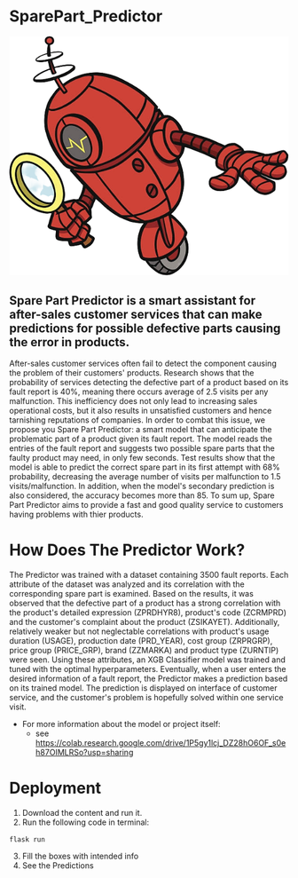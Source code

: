 # SparePart_Predictor
![alt text](https://github.com/harunakcay/SparePart_Predictor/blob/main/app/static/robot.png) 
## Spare Part Predictor is a smart assistant for after-sales customer services that can make predictions for possible defective parts causing the error in products.
After-sales customer services often fail to detect the component causing the problem of their customers' products. 
Research shows that the probability of services detecting the defective part of a product based on its fault report is 40%, meaning there occurs average of 2.5 visits per any malfunction. 
This inefficiency does not only lead to increasing sales operational costs, but it also results in unsatisfied customers and hence tarnishing reputations of companies. 
In order to combat this issue, we propose you Spare Part Predictor: a smart model that can anticipate the problematic part of a product given its fault report. 
The model reads the entries of the fault report and suggests two possible spare parts that the faulty product may need, in only few seconds. 
Test results show that the model is able to predict the correct spare part in its first attempt with 68% probability, decreasing the average number of visits per malfunction to 1.5 visits/malfunction.
In addition, when the model's secondary prediction is also considered, the accuracy becomes more than 85. 
To sum up, Spare Part Predictor aims to provide a fast and good quality service to customers having problems with thier products.

# How Does The Predictor Work?

The Predictor was trained with a dataset containing 3500 fault reports. Each attribute of the dataset was analyzed and its correlation with the corresponding spare part is examined. 
Based on the results, it was observed that the defective part of a product has a strong correlation with the product's detailed expression (ZPRDHYR8), 
product's code (ZCRMPRD) and the customer's complaint about the product (ZSIKAYET). Additionally, relatively weaker but not neglectable correlations with product's usage duration (USAGE), 
production date (PRD_YEAR), cost group (ZRPRGRP), price group (PRICE_GRP), brand (ZZMARKA) and product type (ZURNTIP) were seen. 
Using these attributes, an XGB Classifier model was trained and tuned with the optimal hyperparameters. 
Eventually, when a user enters the desired information of a fault report, the Predictor makes a prediction based on its trained model. 
The prediction is displayed on interface of customer service, and the customer's problem is hopefully solved within one service visit.

- For more information about the model or project itself:
  - see https://colab.research.google.com/drive/1P5gy1lcj_DZ28hO6OF_s0eh87OIMLRSo?usp=sharing

# Deployment

1. Download the content and run it.
2. Run the following code in terminal:
  ```
  flask run
  ```
3. Fill the boxes with intended info
4. See the Predictions
